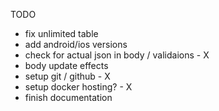 TODO
- fix unlimited table
- add android/ios versions
- check for actual json in body / validaions - X
- body update effects
- setup git / github - X
- setup docker hosting? - X
- finish documentation